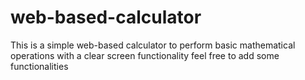 # web-based-calculator
This is a simple web-based calculator to perform basic mathematical operations with a clear screen functionality
feel free to add some functionalities
